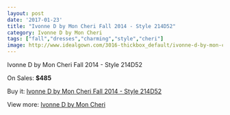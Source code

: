 ```yaml
---
layout: post
date: '2017-01-23'
title: "Ivonne D by Mon Cheri Fall 2014 - Style 214D52"
category: Ivonne D by Mon Cheri
tags: ["fall","dresses","charming","style","cheri"]
image: http://www.idealgown.com/3016-thickbox_default/ivonne-d-by-mon-cheri-fall-2014-style-214d52.jpg
---
```

Ivonne D by Mon Cheri Fall 2014 - Style 214D52

On Sales: **$485**
<a href="https://www.idealgown.com/en/ivonne-d-by-mon-cheri/1455-ivonne-d-by-mon-cheri-fall-2014-style-214d52.html"><amp-img layout="responsive" width="600" height="600" src="//www.idealgown.com/3016-thickbox_default/ivonne-d-by-mon-cheri-fall-2014-style-214d52.jpg" alt="Ivonne D by Mon Cheri Fall 2014 - Style 214D52 0" /></a>
<a href="https://www.idealgown.com/en/ivonne-d-by-mon-cheri/1455-ivonne-d-by-mon-cheri-fall-2014-style-214d52.html"><amp-img layout="responsive" width="600" height="600" src="//www.idealgown.com/3019-thickbox_default/ivonne-d-by-mon-cheri-fall-2014-style-214d52.jpg" alt="Ivonne D by Mon Cheri Fall 2014 - Style 214D52 1" /></a>
<a href="https://www.idealgown.com/en/ivonne-d-by-mon-cheri/1455-ivonne-d-by-mon-cheri-fall-2014-style-214d52.html"><amp-img layout="responsive" width="600" height="600" src="//www.idealgown.com/3018-thickbox_default/ivonne-d-by-mon-cheri-fall-2014-style-214d52.jpg" alt="Ivonne D by Mon Cheri Fall 2014 - Style 214D52 2" /></a>
<a href="https://www.idealgown.com/en/ivonne-d-by-mon-cheri/1455-ivonne-d-by-mon-cheri-fall-2014-style-214d52.html"><amp-img layout="responsive" width="600" height="600" src="//www.idealgown.com/3017-thickbox_default/ivonne-d-by-mon-cheri-fall-2014-style-214d52.jpg" alt="Ivonne D by Mon Cheri Fall 2014 - Style 214D52 3" /></a>

Buy it: [Ivonne D by Mon Cheri Fall 2014 - Style 214D52](https://www.idealgown.com/en/ivonne-d-by-mon-cheri/1455-ivonne-d-by-mon-cheri-fall-2014-style-214d52.html "Ivonne D by Mon Cheri Fall 2014 - Style 214D52")

View more: [Ivonne D by Mon Cheri](https://www.idealgown.com/en/22-ivonne-d-by-mon-cheri "Ivonne D by Mon Cheri")